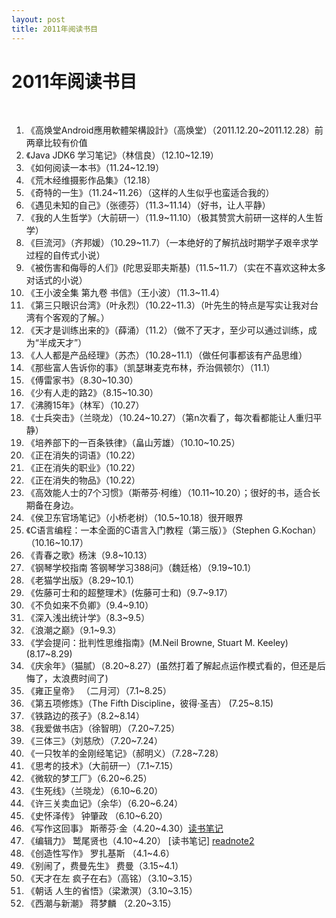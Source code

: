 ```yaml
---
layout: post
title: 2011年阅读书目
---
```


2011年阅读书目
=================
</br>

1. 《高焕堂Android應用軟體架構設計》（高焕堂）（2011.12.20~2011.12.28）前两章比较有价值  
2. 《Java JDK6 学习笔记》（林信良）（12.10~12.19）  
3. 《如何阅读一本书》（11.24~12.19）  
4. 《荒木经维摄影作品集》（12.18）  
5. 《奇特的一生》（11.24~11.26）（这样的人生似乎也蛮适合我的）  
6. 《遇见未知的自己》（张德芬）（11.3~11.14）（好书，让人平静）  
7. 《我的人生哲学》（大前研一）（11.9~11.10）（极其赞赏大前研一这样的人生哲学）  
8. 《巨流河》（齐邦媛）（10.29~11.7）（一本绝好的了解抗战时期学子艰辛求学过程的自传式小说）  
9. 《被伤害和侮辱的人们》(陀思妥耶夫斯基)（11.5~11.7）（实在不喜欢这种太多对话式的小说）  
10. 《王小波全集 第九卷 书信》（王小波）（11.3~11.4）  
11. 《第三只眼识台湾》（叶永烈）（10.22~11.3）（叶先生的特点是写实让我对台湾有个客观的了解。）  
12. 《天才是训练出来的》（薛涌）（11.2）（做不了天才，至少可以通过训练，成为“半成天才”）  
13. 《人人都是产品经理》（苏杰）（10.28~11.1）（做任何事都该有产品思维）  
14. 《那些富人告诉你的事》（凯瑟琳麦克布林，乔治佩顿尔）（11.1）  
15. 《傅雷家书》（8.30~10.30） 
16. 《少有人走的路2》（8.15~10.30）  
17. 《沸腾15年》（林军）（10.27）  
18. 《士兵突击》（兰晓龙）（10.24~10.27）（第n次看了，每次看都能让人重归平静）  
19. 《培养部下的一百条铁律》（畠山芳雄）（10.10~10.25）  
20. 《正在消失的词语》（10.22）  
21. 《正在消失的职业》（10.22）  
22. 《正在消失的物品》（10.22）  
23. 《高效能人士的7个习惯》（斯蒂芬·柯维）（10.11~10.20）；很好的书，适合长期备在身边。  
24. 《侯卫东官场笔记》（小桥老树）（10.5~10.18）很开眼界  
25. 《C语言编程：一本全面的C语言入门教程（第三版）》（Stephen G.Kochan）（10.16~10.17）  
26. 《青春之歌》杨沫（9.8~10.13）  
27. 《钢琴学校指南  答钢琴学习388问》（魏廷格）（9.19~10.1）  
28. 《老猫学出版》（8.29~10.1）  
29. 《佐藤可士和的超整理术》(佐藤可士和)（9.7~9.17）  
30. 《不负如来不负卿》（9.4~9.10）  
31. 《深入浅出统计学》（8.3~9.5）  
32. 《浪潮之巅》（9.1~9.3）  
33. 《学会提问：批判性思维指南》(M.Neil Browne, Stuart M. Keeley)(8.17~8.29)  
34. 《庆余年》（猫腻）（8.20~8.27）(虽然打着了解起点运作模式看的，但还是后悔了，太浪费时间了)  
35. 《雍正皇帝》  （二月河）（7.1~8.25）  
36. 《第五项修炼》（The Fifth Discipline，彼得·圣吉） (7.25~8.15)  
37. 《铁路边的孩子》（8.2~8.14）  
38. 《我爱做书店》（徐智明）（7.20~7.25）  
39. 《三体三》（刘慈欣）（7.20~7.24）  
40. 《一只牧羊的金刚经笔记》（郝明义）（7.28~7.28）  
41. 《思考的技术》（大前研一）（7.1~7.15）  
42. 《微软的梦工厂》（6.20~6.25）  
43. 《生死线》（兰晓龙）（6.10~6.20）  
44. 《许三关卖血记》（余华）（6.20~6.24）  
45. 《史怀泽传》 钟肇政 （6.10~6.20）  
46. 《写作这回事》 斯蒂芬·金（4.20~4.30）[读书笔记][readnote1]  
47. 《编辑力》 鹫尾贤也（4.10~4.20） [读书笔记] [readnote2] 
48. 《创造性写作》 罗扎基斯 （4.1~4.6）  
49. 《别闹了，费曼先生》 费曼（3.15~4.1）  
50. 《天才在左 疯子在右》（高铭）（3.10~3.15）  
51. 《朝话 人生的省悟》（梁漱溟）（3.10~3.15）  
52. 《西潮与新潮》 蒋梦麟 （2.20~3.15）  

[readnote1]:http://book.douban.com/review/4927995/
[readnote2]:http://book.douban.com/review/4926884/


